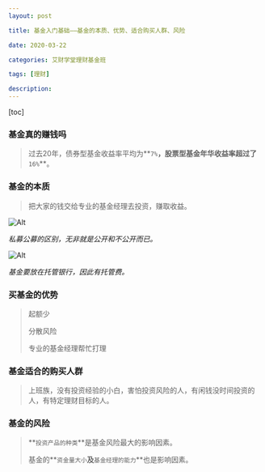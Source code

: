 ```yaml
---
layout: post

title: 基金入门基础——基金的本质、优势、适合购买人群、风险

date: 2020-03-22

categories: 艾财学堂理财基金班

tags: [理财]

description: 
---
```


[toc]

### 基金真的赚钱吗

> 过去20年，债券型基金收益率平均为**`7%`**，股票型基金年华收益率超过了**`16%`**。

### 基金的本质

> 把大家的钱交给专业的基金经理去投资，赚取收益。

![Alt](https://user-images.githubusercontent.com/35519242/77218721-5d57e180-6b69-11ea-9a31-da3018f4878f.png)

*私募公募的区别，无非就是公开和不公开而已。*

![Alt](https://user-images.githubusercontent.com/35519242/77218774-e1aa6480-6b69-11ea-99aa-d2cab391c9c9.png)

*基金要放在托管银行，因此有托管费。*

### 买基金的优势

> 起额少
>
> 分散风险
>
> 专业的基金经理帮忙打理

### 基金适合的购买人群

> 上班族，没有投资经验的小白，害怕投资风险的人，有闲钱没时间投资的人，有特定理财目标的人。

### 基金的风险

> **`投资产品的种类`**是基金风险最大的影响因素。
>
> 基金的**`资金量大小`**及**`基金经理的能力`**也是影响因素。
